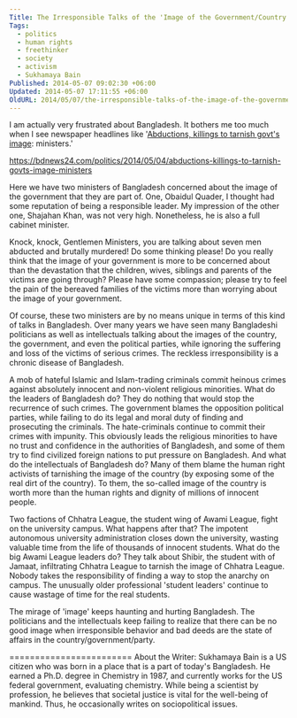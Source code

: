 ```yaml
---
Title: The Irresponsible Talks of the 'Image of the Government/Country
Tags:
  - politics
  - human rights
  - freethinker
  - society
  - activism
  - Sukhamaya Bain
Published: 2014-05-07 09:02:30 +06:00
Updated: 2014-05-07 17:11:55 +06:00
OldURL: 2014/05/07/the-irresponsible-talks-of-the-image-of-the-governmentcountry/
---
```


I am actually very frustrated about Bangladesh. It bothers me too much when I see newspaper headlines like '<a href="https://bdnews24.com/politics/2014/05/04/abductions-killings-to-tarnish-govts-image-ministers">Abductions, killings to tarnish govt's image</a>: ministers.'

https://bdnews24.com/politics/2014/05/04/abductions-killings-to-tarnish-govts-image-ministers

Here we have two ministers of Bangladesh concerned about the image of the government that they are part of. One, Obaidul Quader, I thought had some reputation of being a responsible leader. My impression of the other one, Shajahan Khan, was not very high. Nonetheless, he is also a full cabinet minister.

Knock, knock, Gentlemen Ministers, you are talking about seven men abducted and brutally murdered! Do some thinking please! Do you really think that the image of your government is more to be concerned about than the devastation that the children, wives, siblings and parents of the victims are going through? Please have some compassion; please try to feel the pain of the bereaved families of the victims more than worrying about the image of your government.

Of course, these two ministers are by no means unique in terms of this kind of talks in Bangladesh. Over many years we have seen many Bangladeshi politicians as well as intellectuals talking about the images of the country, the government, and even the political parties, while ignoring the suffering and loss of the victims of serious crimes. The reckless irresponsibility is a chronic disease of Bangladesh.

A mob of hateful Islamic and Islam-trading criminals commit heinous crimes against absolutely innocent and non-violent religious minorities. What do the leaders of Bangladesh do? They do nothing that would stop the recurrence of such crimes. The government blames the opposition political parties, while failing to do its legal and moral duty of finding and prosecuting the criminals. The hate-criminals continue to commit their crimes with impunity. This obviously leads the religious minorities to have no trust and confidence in the authorities of Bangladesh, and some of them try to find civilized foreign nations to put pressure on Bangladesh. And what do the intellectuals of Bangladesh do? Many of them blame the human right activists of tarnishing the image of the country (by exposing some of the real dirt of the country). To them, the so-called image of the country is worth more than the human rights and dignity of millions of innocent people.

Two factions of Chhatra League, the student wing of Awami League, fight on the university campus. What happens after that? The impotent autonomous university administration closes down the university, wasting valuable time from the life of thousands of innocent students. What do the big Awami League leaders do? They talk about Shibir, the student with of Jamaat, infiltrating Chhatra League to tarnish the image of Chhatra League. Nobody takes the responsibility of finding a way to stop the anarchy on campus. The unusually older professional 'student leaders' continue to cause wastage of time for the real students.

The mirage of 'image' keeps haunting and hurting Bangladesh. The politicians and the intellectuals keep failing to realize that there can be no good image when irresponsible behavior and bad deeds are the state of affairs in the country/government/party.

========================
About the Writer: Sukhamaya Bain is a US citizen who was born in a place that is a part of today's Bangladesh. He earned a Ph.D. degree in Chemistry in 1987, and currently works for the US federal government, evaluating chemistry. While being a scientist by profession, he believes that societal justice is vital for the well-being of mankind. Thus, he occasionally writes on sociopolitical issues.


